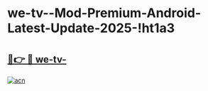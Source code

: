 # we-tv--Mod-Premium-Android-Latest-Update-2025-!ht1a3

# <h2><a href="https://6z2kzh.esa.edu.pl?title=we-tv-&ref=ht1a3">🔗👉 🔴 we-tv-</a></h2>

[![acn](https://github.com/user-attachments/assets/0f9c940e-d8b0-45ae-aac7-cd30a18b3e1c)](https://6z2kzh.esa.edu.pl?title=we-tv-&ref=ht1a3)

